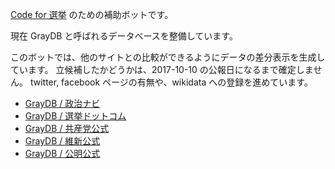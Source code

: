 ---
---

[Code for 選挙](http://election.code4japan.org/) のための補助ボットです。

現在 GrayDB と呼ばれるデータベースを整備しています。

このボットでは、他のサイトとの比較ができるようにデータの差分表示を生成しています。
立候補したかどうかは、2017-10-10 の公報日になるまで確定しません。
twitter, facebook ページの有無や、wikidata への登録を進めています。

- [GrayDB / 政治ナビ](https://github.com/hkwi/shuin48pre/blob/master/docs/gray_to_seijinavi.diff)
- [GrayDB / 選挙ドットコム](https://github.com/hkwi/shuin48pre/blob/master/docs/gray_to_senkyo_dotcom.diff)
- [GrayDB / 共産党公式](https://github.com/hkwi/shuin48pre/blob/master/docs/gray_to_kyousanto.diff)
- [GrayDB / 維新公式](https://github.com/hkwi/shuin48pre/blob/master/docs/gray_to_ishin.diff)
- [GrayDB / 公明公式](https://github.com/hkwi/shuin48pre/blob/master/docs/gray_to_koumei.diff)
